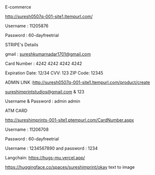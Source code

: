 E-commerce

http://suresh0507q-001-site1.ltempurl.com/

Username : 11205876

Password : 60-dayfreetrial


STRIPE's Details

gmail : sureshkumarnadar1701@gmail.com

Card Number : 4242 4242 4242 4242

Expiration Date:  12/34
CVV: 123
ZIP Code: 12345

ADMIN LINK :http://suresh0507q-001-site1.ltempurl.com/product/create

sureshimprintstudios@gmail.com  & 123

Username & Password : admin admin 

ATM CARD

http://sureshimprints-001-site1.ptempurl.com/CardNumber.aspx

Username : 11206708

Password : 60-dayfreetrial

Username : 1234567890 and password : 1234

Langchain:  https://hugs-mu.vercel.app/

https://huggingface.co/spaces/sureshimprint/okay text to image
